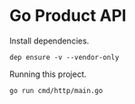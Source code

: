 # Go Product API

Install dependencies.

`dep ensure -v --vendor-only`

Running this project.

`go run cmd/http/main.go`
